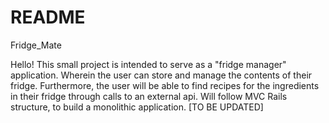 # README

Fridge_Mate

Hello! This small project is intended to serve as a "fridge manager" application. Wherein the user can store and manage the contents of their fridge. Furthermore, the user will be able to find recipes for the ingredients in their fridge through calls to an external api. Will follow MVC Rails structure, to build a monolithic application. [TO BE UPDATED]
